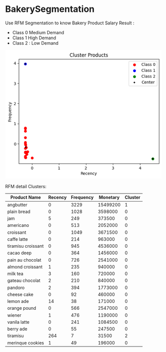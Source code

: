 # BakerySegmentation
Use RFM Segmentation to know Bakery Product Salary
Result :
- Class 0  Medium Demand
- Class 1 High Demand
- Class 2 : Low Demand

![Segmentation](./output_Cluster.png)

RFM detail Clusters:

Product Name | Recency | Frequency | Monetary | Cluster 
----- |---------|-----------|----------|---------|
angbutter|0|3229|15499200|1
plain bread|0|1028|3598000|0
jam|5|249|373500|0
americano|0|513|2052000|0
croissant|0|1049|3671500|0
caffe latte|0|214|963000|0
tiramisu croissant|0|945|4536000|0
cacao deep|0|364|1456000|0
pain au chocolat|0|726|2541000|0
almond croissant|1|235|940000|0
milk tea|3|160|720000|0
gateau chocolat|2|210|840000|0
pandoro|2|394|1773000|0
cheese cake|0|92|460000|0
lemon ade|14|38|171000|0
orange pound|0|566|2547000|0
wiener|1|476|1190000|0
vanila latte|0|241|1084500|0
berry ade|0|55|247500|0
tiramisu|264|7|31500|2
merinque cookies|1|49|196000|0
